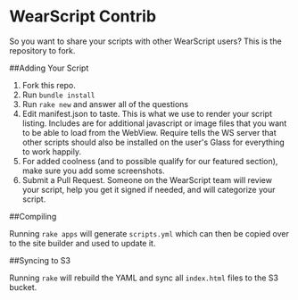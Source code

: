 # WearScript Contrib

So you want to share your scripts with other WearScript users? This is the repository to fork.

##Adding Your Script

1. Fork this repo.
2. Run `bundle install`
3. Run `rake new` and answer all of the questions
4. Edit manifest.json to taste. This is what we use to render your script listing. Includes are for additional javascript or image files that you want to be able to load from the WebView. Require tells the WS server that other scripts should also be installed on the user's Glass for everything to work happily.
5. For added coolness (and to possible qualify for our featured section), make sure you add some screenshots.
6. Submit a Pull Request. Someone on the WearScript team will review your script, help you get it signed if needed, and will categorize your script.

##Compiling

Running `rake apps` will generate `scripts.yml` which can then be copied over to the site builder and used to update it.

##Syncing to S3

Running `rake` will rebuild the YAML and sync all `index.html` files to the S3 bucket.
